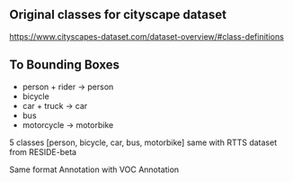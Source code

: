 

## Original classes for cityscape dataset
https://www.cityscapes-dataset.com/dataset-overview/#class-definitions


## To Bounding Boxes
- person + rider -> person
- bicycle
- car + truck -> car
- bus
- motorcycle -> motorbike

5 classes [person, bicycle, car, bus, motorbike]
same with RTTS dataset from RESIDE-beta

Same format Annotation with VOC Annotation